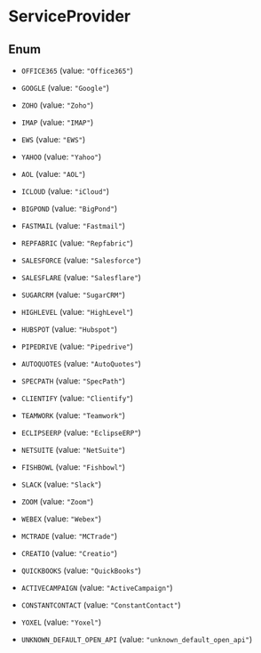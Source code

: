 

# ServiceProvider

## Enum


* `OFFICE365` (value: `"Office365"`)

* `GOOGLE` (value: `"Google"`)

* `ZOHO` (value: `"Zoho"`)

* `IMAP` (value: `"IMAP"`)

* `EWS` (value: `"EWS"`)

* `YAHOO` (value: `"Yahoo"`)

* `AOL` (value: `"AOL"`)

* `ICLOUD` (value: `"iCloud"`)

* `BIGPOND` (value: `"BigPond"`)

* `FASTMAIL` (value: `"Fastmail"`)

* `REPFABRIC` (value: `"Repfabric"`)

* `SALESFORCE` (value: `"Salesforce"`)

* `SALESFLARE` (value: `"Salesflare"`)

* `SUGARCRM` (value: `"SugarCRM"`)

* `HIGHLEVEL` (value: `"HighLevel"`)

* `HUBSPOT` (value: `"Hubspot"`)

* `PIPEDRIVE` (value: `"Pipedrive"`)

* `AUTOQUOTES` (value: `"AutoQuotes"`)

* `SPECPATH` (value: `"SpecPath"`)

* `CLIENTIFY` (value: `"Clientify"`)

* `TEAMWORK` (value: `"Teamwork"`)

* `ECLIPSEERP` (value: `"EclipseERP"`)

* `NETSUITE` (value: `"NetSuite"`)

* `FISHBOWL` (value: `"Fishbowl"`)

* `SLACK` (value: `"Slack"`)

* `ZOOM` (value: `"Zoom"`)

* `WEBEX` (value: `"Webex"`)

* `MCTRADE` (value: `"MCTrade"`)

* `CREATIO` (value: `"Creatio"`)

* `QUICKBOOKS` (value: `"QuickBooks"`)

* `ACTIVECAMPAIGN` (value: `"ActiveCampaign"`)

* `CONSTANTCONTACT` (value: `"ConstantContact"`)

* `YOXEL` (value: `"Yoxel"`)

* `UNKNOWN_DEFAULT_OPEN_API` (value: `"unknown_default_open_api"`)



